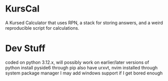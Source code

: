 # KursCal
A Kursed Calculator that uses RPN, a stack for storing answers, and a weird reproducible script for calculations.

# Dev Stuff
coded on python 3.12.x, will possibly work on earlier/later versions of python
install pyside6 through pip
also have urxvt, nvim installed through system package manager
I may add windows support if I get bored enough